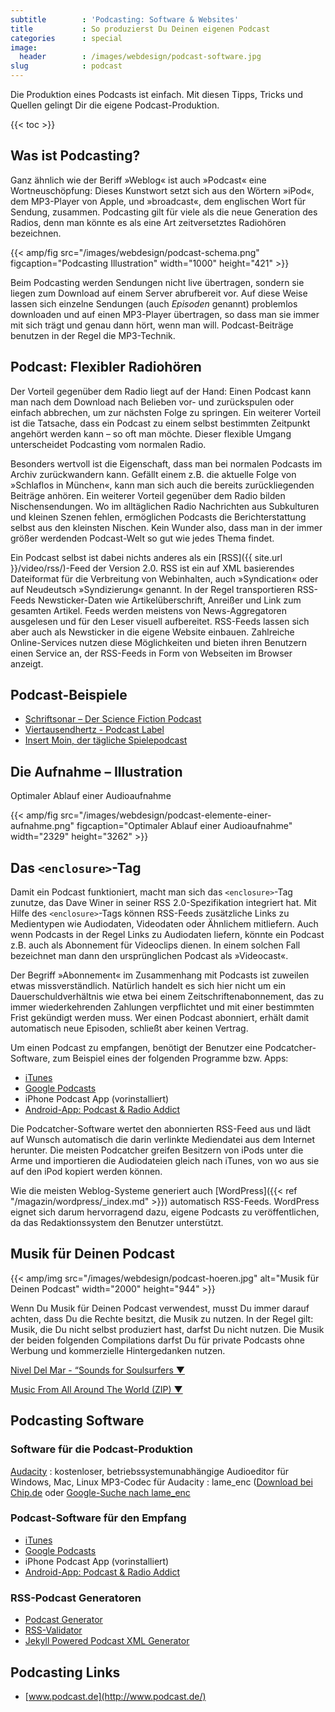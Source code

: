 ```yaml
---
subtitle        : 'Podcasting: Software & Websites'
title           : So produzierst Du Deinen eigenen Podcast
categories      : special
image:
  header        : /images/webdesign/podcast-software.jpg
slug            : podcast
---
```

Die Produktion eines Podcasts ist einfach. Mit diesen Tipps, Tricks und Quellen gelingt Dir die eigene Podcast-Produktion.
<!--more-->

{{< toc >}}

## Was ist Podcasting?

Ganz ähnlich wie der Beriff »Weblog« ist auch »Podcast« eine Wortneuschöpfung: Dieses Kunstwort setzt sich aus den Wörtern »iPod«, dem MP3-Player von Apple, und »broadcast«, dem englischen Wort für Sendung, zusammen. Podcasting gilt für viele als die neue Generation des Radios, denn man könnte es als eine Art zeitver­setztes Radiohören bezeichnen.

{{< amp/fig src="/images/webdesign/podcast-schema.png" figcaption="Podcasting Illustration" width="1000" height="421" >}}

Beim Podcasting werden Sendungen nicht live übertragen, sondern sie liegen zum Download auf einem Server abrufbereit vor. Auf diese Weise lassen sich einzelne Sendungen (auch *Episoden* genannt) problem­los downloaden und auf einen MP3-Player übertragen, so dass man sie immer mit sich trägt und genau dann hört, wenn man will. Podcast-Beiträge benutzen in der Regel die MP3-Technik.

## Podcast: Flexibler Radiohören

Der Vorteil gegenüber dem Radio liegt auf der Hand: Einen Podcast kann man nach dem Download nach Belieben vor- und zurückspulen oder einfach abbrechen, um zur nächsten Folge zu springen. Ein weiterer Vorteil ist die Tatsache, dass ein Podcast zu einem selbst bestimmten Zeitpunkt angehört werden kann – so oft man möchte. Dieser flexible Umgang unterscheidet Podcasting vom normalen Radio.

Besonders wertvoll ist die Eigenschaft, dass man bei normalen Podcasts im Archiv zurückwan­dern kann. Gefällt einem z.B. die aktuelle Folge von »Schlaflos in München«, kann man sich auch die bereits zurückliegenden Beiträge anhören. Ein weiterer Vorteil gegenüber dem Radio bilden Nischensendungen. Wo im alltäglichen Radio Nach­richten aus Subkulturen und kleinen Szenen fehlen, ermöglichen Podcasts die Berichterstattung selbst aus den kleinsten Nischen. Kein Wunder also, dass man in der immer größer werdenden Podcast-Welt so gut wie jedes Thema findet.

Ein Podcast selbst ist dabei nichts anderes als ein [RSS]({{ site.url }}/video/rss/)-Feed der Version 2.0. RSS ist ein auf XML basierendes Dateiformat für die Verbreitung von Webinhalten, auch »Syndication« oder auf Neudeutsch »Syndizierung« genannt. In der Regel transpor­tieren RSS-Feeds Newsticker-Daten wie Artikelüberschrift, Anreißer und Link zum gesamten Artikel. Feeds werden meistens von News-Aggregatoren ausgelesen und für den Leser visuell aufbereitet. RSS-Feeds lassen sich aber auch als Newsticker in die eigene Website einbauen. Zahlreiche Online-Services nut­zen diese Möglichkeiten und bieten ihren Benutzern einen Service an, der RSS-Feeds in Form von Webseiten im Browser anzeigt.

## Podcast-Beispiele

* [Schriftsonar – Der Science Fiction Podcast](http://www.schriftsonar.de/)
* [Viertausendhertz - Podcast Label](https://viertausendhertz.de/)
* [Insert Moin, der tägliche Spielepodcast](https://insertmoin.de/)

## Die Aufnahme – Illustration

Optimaler Ablauf einer Audioaufnahme

{{< amp/fig src="/images/webdesign/podcast-elemente-einer-aufnahme.png" figcaption="Optimaler Ablauf einer Audioaufnahme" width="2329" height="3262" >}}

## Das `<enclosure>`-Tag

Damit ein Podcast funktioniert, macht man sich das `<enclosure>`-Tag zunutze, das Dave Winer in seiner RSS 2.0-Spezifikation integriert hat. Mit Hilfe des `<enclosure>`-Tags können RSS-Feeds zusätzliche Links zu Medientypen wie Audiodaten, Video­daten oder Ähnlichem mitliefern. Auch wenn Podcasts in der Regel Links zu Audio­daten liefern, könnte ein Podcast z.B. auch als Abonnement für Videoclips dienen. In einem solchen Fall bezeichnet man dann den ursprünglichen Podcast als »Video­cast«.

Der Begriff »Abonnement« im Zusammenhang mit Podcasts ist zuweilen etwas missverständlich. Natürlich handelt es sich hier nicht um ein Dauerschuldverhältnis wie etwa bei einem Zeitschriftenabon­nement, das zu immer wiederkehrenden Zahlungen verpflichtet und mit einer bestimmten Frist gekündigt werden muss. Wer einen Pod­cast abonniert, erhält damit automatisch neue Episoden, schließt aber keinen Vertrag.

Um einen Podcast zu empfangen, benötigt der Benutzer eine Podcatcher-Software, zum Beispiel eines der folgenden Programme bzw. Apps:

* [iTunes](https://www.apple.com/de/itunes/)
* [Google Podcasts](https://play.google.com/store/apps/details?id=com.google.android.apps.podcasts)
* iPhone Podcast App (vorinstalliert)
* [Android-App: Podcast & Radio Addict](https://play.google.com/store/apps/details?id=com.bambuna.podcastaddict)

Die Podcatcher-Software wertet den abonnierten RSS-Feed aus und lädt auf Wunsch automatisch die darin verlinkte Mediendatei aus dem Internet herunter. Die meisten Podcatcher greifen Besitzern von iPods unter die Arme und importieren die Audiodateien gleich nach iTunes, von wo aus sie auf den iPod kopiert werden können.

Wie die meisten Weblog-Systeme generiert auch [WordPress]({{< ref "/magazin/wordpress/_index.md" >}}) automa­tisch RSS-Feeds. WordPress eignet sich darum hervorragend dazu, eigene Podcasts zu veröffentlichen, da das Redaktionssystem den Benutzer unterstützt.

## Musik für Deinen Podcast

{{< amp/img src="/images/webdesign/podcast-hoeren.jpg" alt="Musik für Deinen Podcast" width="2000" height="944" >}}

Wenn Du Musik für Deinen Podcast verwendest, musst Du immer darauf achten, dass Du die Rechte besitzt, die Musik zu nutzen. In der Regel gilt: Musik, die Du nicht selbst produziert hast, darfst Du nicht nutzen. Die Musik der beiden folgenden Compilations darfst Du für private Podcasts ohne Werbung und kommerzielle Hintergedanken nutzen.

<a class="button success radius" href="http://www.archive.org/download/nivel_del_mar_vol1/nivel_del_mar_vol1_vbr_mp3.zip">Nivel Del Mar - “Sounds for Soulsurfers ▼</a>

<a class="button success radius" href="http://www.archive.org/download/music_from_all_around_the_world/music_from_all_around_the_world_vbr_mp3.zip">Music From All Around The World (ZIP) ▼</a>

## Podcasting Software

### Software für die Podcast-Produktion

[Audacity](http://www.audacityteam.org/)
:   kostenloser, betriebssystemunabhängige Audioeditor für Windows, Mac, Linux
MP3-Codec für Audacity
: lame_enc ([Download bei Chip.de](http://www.chip.de/downloads/LAME_13003295.html) oder [Google-Suche nach lame_enc](http://www.google.de/search?q=lame_enc)

###  Podcast-Software für den Empfang

* [iTunes](https://www.apple.com/de/itunes/)
* [Google Podcasts](https://play.google.com/store/apps/details?id=com.google.android.apps.podcasts)
* iPhone Podcast App (vorinstalliert)
* [Android-App: Podcast & Radio Addict](https://play.google.com/store/apps/details?id=com.bambuna.podcastaddict)

### RSS-Podcast Generatoren

- [Podcast Generator](http://www.podcastgenerator.net/)
- [RSS-Validator](http://feedvalidator.org/)
- [Jekyll Powered Podcast XML Generator](https://github.com/DevTips/Jekyll-Powered-Podcast-XML-Generator)

## Podcasting Links

- [www.podcast.de](http://www.podcast.de/)



</div><!-- /.medium-7.columns -->
</div><!-- /.row -->
